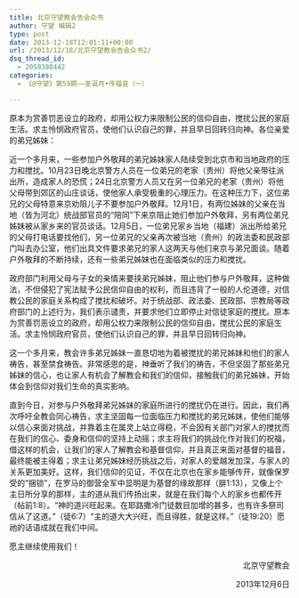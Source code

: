 ```yaml
---
title: 北京守望教会告会众书
author: 守望 编辑2
type: post
date: 2013-12-18T12:01:11+00:00
url: /2013/12/18/北京守望教会告会众书2/
dsq_thread_id:
  - 2058380442
categories:
  - 《@守望》第59期——圣诞月•传福音（一）

---
```

<p class="mce-wp-more" title="更多...">
  原本为赏善罚恶设立的政府，却用公权力来限制公民的信仰自由，搅扰公民的家庭生活。求主怜悯政府官员，使他们认识自己的罪，并且早日回转归向神。<!--more-->各位亲爱的弟兄姊妹： 
</p>

近一个多月来，一些参加户外敬拜的弟兄姊妹家人陆续受到北京市和当地政府的压力和搅扰。10月23日晚北京警方人员在一位弟兄的老家（贵州）将他父亲带往派出所，造成家人的恐慌；24日北京警方人员又在另一位弟兄的老家（贵州）将他父母带到郊区的山庄谈话，使他家人承受极重的心理压力。在这种压力下，这位弟兄的父母特意来京劝阻儿子不要参加户外敬拜。12月1日，有两位姊妹的父亲在当地（皆为河北）统战部官员的“陪同”下来京阻止她们参加户外敬拜，另有两位弟兄姊妹被从家乡来的官员谈话。12月5日，一位弟兄家乡当地（福建）派出所给弟兄的父母打电话要找他们，另一位弟兄的父亲再次被当地（贵州）的政法委和民政部门叫去办公室，他们出具文件要求弟兄的家人这两天与他们来京与弟兄面谈。随着户外敬拜的不断持续，还有一些弟兄姊妹也在面临类似的压力和搅扰。

政府部门利用父母与子女的亲情来要挟弟兄姊妹，阻止他们参与户外敬拜，这种做法，不但侵犯了宪法赋予公民信仰自由的权利，而且违背了一般的人伦道德，对信教公民的家庭关系构成了搅扰和破坏。对于统战部、政法委、民政部、宗教局等政府部门的上述行为，我们表示谴责，并要求他们立即停止对信徒家庭的搅扰。原本为赏善罚恶设立的政府，却用公权力来限制公民的信仰自由，搅扰公民的家庭生活。求主怜悯政府官员，使他们认识自己的罪，并且早日回转归向神。

这一个多月来，教会许多弟兄姊妹一直恳切地为着被搅扰的弟兄姊妹和他们的家人祷告，甚至禁食祷告。非常感恩的是，神垂听了我们的祷告，不但坚固了那些弟兄姊妹的信心，也让家人有机会了解教会和我们的信仰，接触我们的弟兄姊妹，开始体会到信仰对我们生命的真实影响。

直到今日，对参与户外敬拜弟兄姊妹的家庭所进行的搅扰仍在进行。因此，我们再次呼吁全教会同心祷告，求主坚固每一位面临压力和搅扰的弟兄姊妹，使他们能够以信心来面对挑战，并靠着主在属灵上站立得稳，不会因有关部门对家人的搅扰而在我们的信心、委身和信仰的坚持上动摇；求主将我们的挑战化作对我们的祝福，借这样的机会，让我们的家人了解教会和基督信仰，并且真正来面对基督的福音，最终能被主得着；求主让弟兄姊妹经历挑战之后，对家人的爱越发加深，与家人的关系更加美好。这样，我们信仰的见证，不仅在北京也在家乡能够传开，就像保罗受的“捆锁”，在罗马的御营全军中显明是为基督的缘故那样（腓1:13），又像上个主日所分享的那样，主的道从我们传扬出来，就是在我们每个人的家乡也都传开（帖前1:8）。“神的道兴旺起来。在耶路撒冷门徒数目加增的甚多，也有许多祭司信从了这道。”（徒6:7）“主的道大大兴旺，而且得胜，就是这样。”（徒19:20）愿祂的话语成就在我们中间。

愿主继续使用我们！  

<p style="text-align: right;">
                                         北京守望教会
</p>

<p style="text-align: right;">
                                        2013年12月6日
</p>

&nbsp;